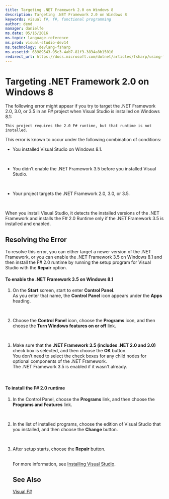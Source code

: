 ```yaml
---
title: Targeting .NET Framework 2.0 on Windows 8
description: Targeting .NET Framework 2.0 on Windows 8
keywords: visual f#, f#, functional programming
author: dend
manager: danielfe
ms.date: 05/16/2016
ms.topic: language-reference
ms.prod: visual-studio-dev14
ms.technology: devlang-fsharp
ms.assetid: 63989543-95c3-4ab7-81f3-3834a8b15010
redirect_url: https://docs.microsoft.com/dotnet/articles/fsharp/using-fsharp-in-visual-studio/targeting-older-versions-of-net 
---
```


# Targeting .NET Framework 2.0 on Windows 8

The following error might appear if you try to target the .NET Framework 2.0, 3.0, or 3.5 in an F# project when Visual Studio is installed on Windows 8.1: 

```
This project requires the 2.0 F# runtime, but that runtime is not installed.
```

This error is known to occur under the following combination of conditions:


- You installed Visual Studio on Windows 8.1.
<br />

- You didn’t enable the .NET Framework 3.5 before you installed Visual Studio.
<br />

- Your project targets the .NET Framework 2.0, 3.0, or 3.5.
<br />

When you install Visual Studio, it detects the installed versions of the .NET Framework and installs the F# 2.0 Runtime only if the .NET Framework 3.5 is installed and enabled.


## Resolving the Error
To resolve this error, you can either target a newer version of the .NET Framework, or you can enable the .NET Framework 3.5 on Windows 8.1 and then install the F# 2.0 runtime by running the setup program for Visual Studio with the **Repair** option.


#### To enable the .NET Framework 3.5 on Windows 8.1

1. On the **Start** screen, start to enter **Control Panel**.
<br />  As you enter that name, the **Control Panel** icon appears under the **Apps** heading.
<br />

2. Choose the **Control Panel** icon, choose the **Programs** icon, and then choose the **Turn Windows features on or off** link.
<br />

3. Make sure that the **.NET Framework 3.5 (includes .NET 2.0 and 3.0)** check box is selected, and then choose the **OK** button.
<br />  You don’t need to select the check boxes for any child nodes for optional components of the .NET Framework.
<br />  The .NET Framework 3.5 is enabled if it wasn't already.
<br />


#### To install the F# 2.0 runtime

1. In the Control Panel, choose the <strong>Programs</strong> link, and then choose the <strong>Programs and Features</strong> link.

   <br />


2. In the list of installed programs, choose the edition of Visual Studio that you installed, and then choose the <strong>Change</strong> button.

   <br />


3. After setup starts, choose the <strong>Repair</strong> button.

   <br />  For more information, see [Installing Visual Studio](https://msdn.microsoft.com/library/e2h7fzkw.aspx).
   <br />

   ## See Also
   [Visual F&#35;](Visual-FSharp.md)